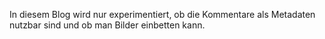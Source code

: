 [//]: # (Name: Architecture - Erster Blog)
[//]: # (Description: Architecture - Erster Blog: A technical test about the usage of MD syntax in embedded Angular app - see PoC blogging)
[//]: # (Creator: Detlef Winkelvoss)
[//]: # (Date: 23.05.2020)
[//]: # (Update: 23.05.2020)
[//]: # (Tag: Test)
[//]: # (Tag: CMS)

In diesem Blog wird nur experimentiert, ob die Kommentare als Metadaten nutzbar sind und ob man Bilder einbetten kann.


